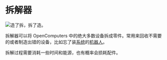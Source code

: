 # 拆解器

![造了拆，拆了造。](oredict:opencomputers:disassembler)

拆解器可以将 OpenComputers 中的绝大多数设备拆成零件。常用来回收不需要的或者制造出错的设备，比如忘了装[系统](../general/openOS.md)的[机器人](robot.md)。

拆解过程需要消耗一些时间和能源，也有概率会损耗配件。
